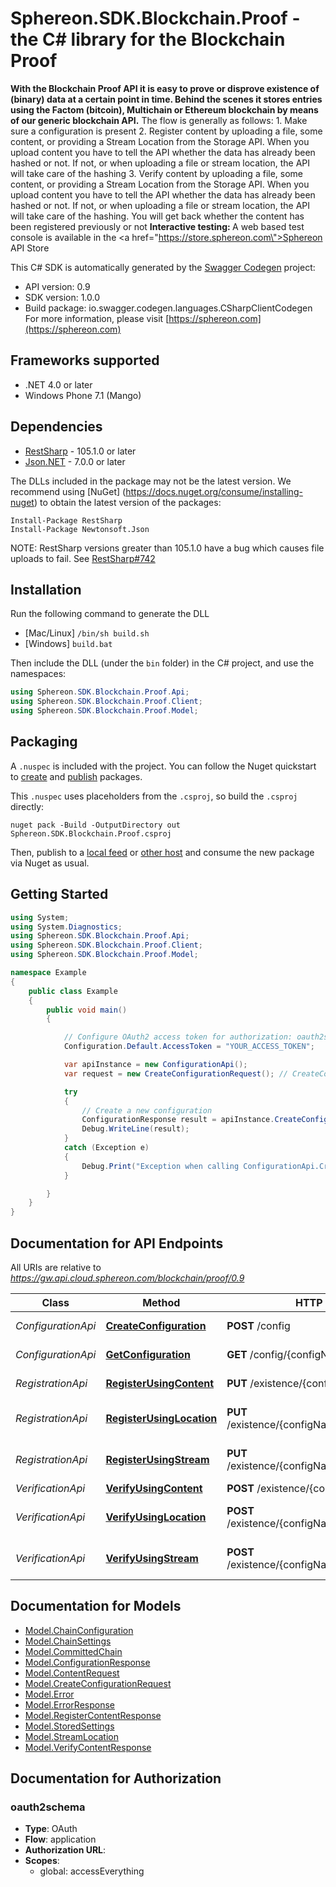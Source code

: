 # Sphereon.SDK.Blockchain.Proof - the C# library for the Blockchain Proof

<b>With the Blockchain Proof API it is easy to prove or disprove existence of (binary) data at a certain point in time. Behind the scenes it stores entries using the Factom (bitcoin), Multichain or Ethereum blockchain by means of our generic blockchain API.</b>    The flow is generally as follows:  1. Make sure a configuration is present  2. Register content by uploading a file, some content, or providing a Stream Location from the Storage API. When you upload content you have to tell the API whether the data has already been hashed or not. If not, or when uploading a file or stream location, the API will take care of the hashing  3. Verify content by uploading a file, some content, or providing a Stream Location from the Storage API. When you upload content you have to tell the API whether the data has already been hashed or not. If not, or when uploading a file or stream location, the API will take care of the hashing. You will get back whether the content has been registered previously or not      <b>Interactive testing: </b>A web based test console is available in the <a href=\"https://store.sphereon.com\">Sphereon API Store</a>

This C# SDK is automatically generated by the [Swagger Codegen](https://github.com/swagger-api/swagger-codegen) project:

- API version: 0.9
- SDK version: 1.0.0
- Build package: io.swagger.codegen.languages.CSharpClientCodegen
    For more information, please visit [https://sphereon.com](https://sphereon.com)

<a name="frameworks-supported"></a>
## Frameworks supported
- .NET 4.0 or later
- Windows Phone 7.1 (Mango)

<a name="dependencies"></a>
## Dependencies
- [RestSharp](https://www.nuget.org/packages/RestSharp) - 105.1.0 or later
- [Json.NET](https://www.nuget.org/packages/Newtonsoft.Json/) - 7.0.0 or later

The DLLs included in the package may not be the latest version. We recommend using [NuGet] (https://docs.nuget.org/consume/installing-nuget) to obtain the latest version of the packages:
```
Install-Package RestSharp
Install-Package Newtonsoft.Json
```

NOTE: RestSharp versions greater than 105.1.0 have a bug which causes file uploads to fail. See [RestSharp#742](https://github.com/restsharp/RestSharp/issues/742)

<a name="installation"></a>
## Installation
Run the following command to generate the DLL
- [Mac/Linux] `/bin/sh build.sh`
- [Windows] `build.bat`

Then include the DLL (under the `bin` folder) in the C# project, and use the namespaces:
```csharp
using Sphereon.SDK.Blockchain.Proof.Api;
using Sphereon.SDK.Blockchain.Proof.Client;
using Sphereon.SDK.Blockchain.Proof.Model;
```
<a name="packaging"></a>
## Packaging

A `.nuspec` is included with the project. You can follow the Nuget quickstart to [create](https://docs.microsoft.com/en-us/nuget/quickstart/create-and-publish-a-package#create-the-package) and [publish](https://docs.microsoft.com/en-us/nuget/quickstart/create-and-publish-a-package#publish-the-package) packages.

This `.nuspec` uses placeholders from the `.csproj`, so build the `.csproj` directly:

```
nuget pack -Build -OutputDirectory out Sphereon.SDK.Blockchain.Proof.csproj
```

Then, publish to a [local feed](https://docs.microsoft.com/en-us/nuget/hosting-packages/local-feeds) or [other host](https://docs.microsoft.com/en-us/nuget/hosting-packages/overview) and consume the new package via Nuget as usual.

<a name="getting-started"></a>
## Getting Started

```csharp
using System;
using System.Diagnostics;
using Sphereon.SDK.Blockchain.Proof.Api;
using Sphereon.SDK.Blockchain.Proof.Client;
using Sphereon.SDK.Blockchain.Proof.Model;

namespace Example
{
    public class Example
    {
        public void main()
        {

            // Configure OAuth2 access token for authorization: oauth2schema
            Configuration.Default.AccessToken = "YOUR_ACCESS_TOKEN";

            var apiInstance = new ConfigurationApi();
            var request = new CreateConfigurationRequest(); // CreateConfigurationRequest | Create a new Proof of Existence context using the provided entity settings

            try
            {
                // Create a new configuration
                ConfigurationResponse result = apiInstance.CreateConfiguration(request);
                Debug.WriteLine(result);
            }
            catch (Exception e)
            {
                Debug.Print("Exception when calling ConfigurationApi.CreateConfiguration: " + e.Message );
            }

        }
    }
}
```

<a name="documentation-for-api-endpoints"></a>
## Documentation for API Endpoints

All URIs are relative to *https://gw.api.cloud.sphereon.com/blockchain/proof/0.9*

Class | Method | HTTP request | Description
------------ | ------------- | ------------- | -------------
*ConfigurationApi* | [**CreateConfiguration**](docs/ConfigurationApi.md#createconfiguration) | **POST** /config | Create a new configuration
*ConfigurationApi* | [**GetConfiguration**](docs/ConfigurationApi.md#getconfiguration) | **GET** /config/{configName} | Get configuration
*RegistrationApi* | [**RegisterUsingContent**](docs/RegistrationApi.md#registerusingcontent) | **PUT** /existence/{configName}/content | Register content
*RegistrationApi* | [**RegisterUsingLocation**](docs/RegistrationApi.md#registerusinglocation) | **PUT** /existence/{configName}/streams/location | Register hash using the Storage API
*RegistrationApi* | [**RegisterUsingStream**](docs/RegistrationApi.md#registerusingstream) | **PUT** /existence/{configName}/streams/multipart | Register bytestream/file hash
*VerificationApi* | [**VerifyUsingContent**](docs/VerificationApi.md#verifyusingcontent) | **POST** /existence/{configName}/content | Verify content
*VerificationApi* | [**VerifyUsingLocation**](docs/VerificationApi.md#verifyusinglocation) | **POST** /existence/{configName}/streams/location | Verify hash using the Storage API
*VerificationApi* | [**VerifyUsingStream**](docs/VerificationApi.md#verifyusingstream) | **POST** /existence/{configName}/streams/multipart | Verify bytestream/file hash


<a name="documentation-for-models"></a>
## Documentation for Models

 - [Model.ChainConfiguration](docs/ChainConfiguration.md)
 - [Model.ChainSettings](docs/ChainSettings.md)
 - [Model.CommittedChain](docs/CommittedChain.md)
 - [Model.ConfigurationResponse](docs/ConfigurationResponse.md)
 - [Model.ContentRequest](docs/ContentRequest.md)
 - [Model.CreateConfigurationRequest](docs/CreateConfigurationRequest.md)
 - [Model.Error](docs/Error.md)
 - [Model.ErrorResponse](docs/ErrorResponse.md)
 - [Model.RegisterContentResponse](docs/RegisterContentResponse.md)
 - [Model.StoredSettings](docs/StoredSettings.md)
 - [Model.StreamLocation](docs/StreamLocation.md)
 - [Model.VerifyContentResponse](docs/VerifyContentResponse.md)


<a name="documentation-for-authorization"></a>
## Documentation for Authorization

<a name="oauth2schema"></a>
### oauth2schema

- **Type**: OAuth
- **Flow**: application
- **Authorization URL**: 
- **Scopes**: 
  - global: accessEverything


